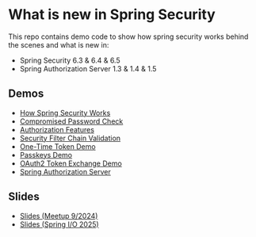 # What is new in Spring Security

This repo contains demo code to show how spring security works behind the scenes and what is new in:

* Spring Security 6.3 & 6.4 & 6.5
* Spring Authorization Server 1.3 & 1.4 & 1.5

## Demos

* [How Spring Security Works](/how-spring-security-works/README.md)
* [Compromised Password Check](/compromised-password-checker/README.md)
* [Authorization Features](/latest-spring-security-features/README.md)
* [Security Filter Chain Validation](/security-filter-chain-validation/README.md)
* [One-Time Token Demo](one-time-token-demo/README.md)
* [Passkeys Demo](passkeys-demo/README.md)
* [OAuth2 Token Exchange Demo](token-exchange/README.md)
* [Spring Authorization Server](/spring-authorization-server/README.md)

## Slides

* [Slides (Meetup 9/2024)](whats_new_in_spring_security.pdf)
* [Slides (Spring I/O 2025)](#)